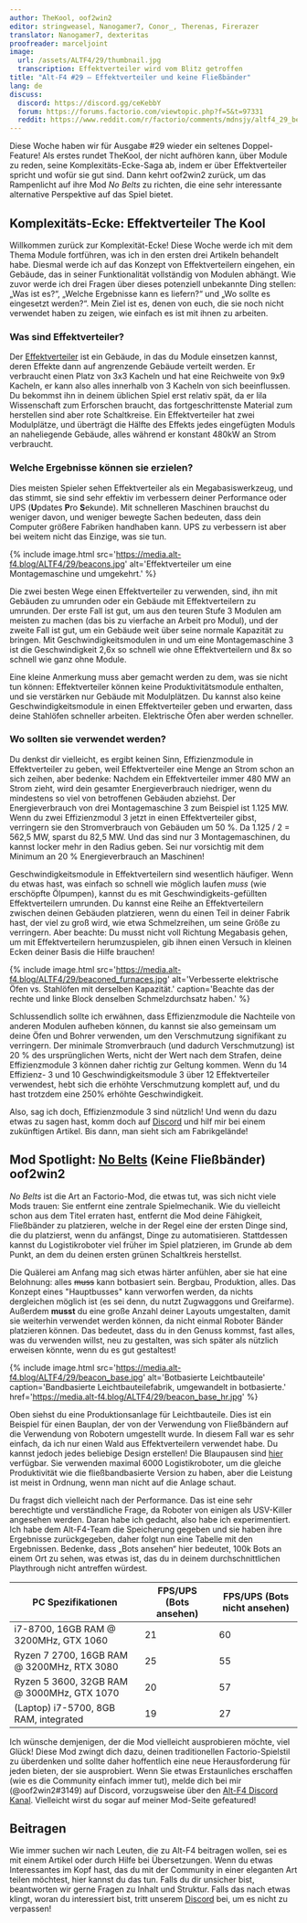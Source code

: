 ```yaml
---
author: TheKool, oof2win2
editor: stringweasel, Nanogamer7, Conor_, Therenas, Firerazer
translator: Nanogamer7, dexteritas
proofreader: marceljoint
image:
  url: /assets/ALTF4/29/thumbnail.jpg
  transcription: Effektverteiler wird vom Blitz getroffen
title: "Alt-F4 #29 – Effektverteiler und keine Fließbänder"
lang: de
discuss:
  discord: https://discord.gg/ceKebbY
  forum: https://forums.factorio.com/viewtopic.php?f=5&t=97331
  reddit: https://www.reddit.com/r/factorio/comments/mdnsjy/altf4_29_beacons_and_not_belts/
---
```


Diese Woche haben wir für Ausgabe #29 wieder ein seltenes Doppel-Feature! Als erstes rundet TheKool, der nicht aufhören kann, über Module zu reden, seine Komplexitäts-Ecke-Saga ab, indem er über Effektverteiler spricht und wofür sie gut sind. Dann kehrt oof2win2 zurück, um das Rampenlicht auf ihre Mod *No Belts* zu richten, die eine sehr interessante alternative Perspektive auf das Spiel bietet.

## Komplexitäts-Ecke: Effektverteiler <author>The Kool</author>

Willkommen zurück zur Komplexität-Ecke! Diese Woche werde ich mit dem Thema Module fortführen, was ich in den ersten drei Artikeln behandelt habe. Diesmal werde ich auf das Konzept von Effektverteilern eingehen, ein Gebäude, das in seiner Funktionalität vollständig von Modulen abhängt. Wie zuvor werde ich drei Fragen über dieses potenziell unbekannte Ding stellen: „Was ist es?“, „Welche Ergebnisse kann es liefern?“ und „Wo sollte es eingesetzt werden?“. Mein Ziel ist es, denen von euch, die sie noch nicht verwendet haben zu zeigen, wie einfach es ist mit ihnen zu arbeiten.

### Was sind Effektverteiler?

Der [Effektverteiler](https://wiki.factorio.com/Beacon/de) ist ein Gebäude, in das du Module einsetzen kannst, deren Effekte dann auf angrenzende Gebäude verteilt werden. Er verbraucht einen Platz von 3x3 Kacheln und hat eine Reichweite von 9x9 Kacheln, er kann also alles innerhalb von 3 Kacheln von sich beeinflussen. Du bekommst ihn in deinem üblichen Spiel erst relativ spät, da er lila Wissenschaft zum Erforschen braucht, das fortgeschrittenste Material zum herstellen sind aber rote Schaltkreise. Ein Effektverteiler hat zwei Modulplätze, und überträgt die Hälfte des Effekts jedes eingefügten Moduls an naheliegende Gebäude, alles während er konstant 480kW an Strom verbraucht.

### Welche Ergebnisse können sie erzielen?

Dies meisten Spieler sehen Effektverteiler als ein Megabasiswerkzeug, und das stimmt, sie sind sehr effektiv im verbessern deiner Performance oder UPS (**U**pdates **P**ro **S**ekunde). Mit schnelleren Maschinen brauchst du weniger davon, und weniger bewegte Sachen bedeuten, dass dein Computer größere Fabriken handhaben kann. UPS zu verbessern ist aber bei weitem nicht das Einzige, was sie tun.

{% include image.html src='https://media.alt-f4.blog/ALTF4/29/beacons.jpg' alt='Effektverteiler um eine Montagemaschine und umgekehrt.' %}

Die zwei besten Wege einen Effektverteiler zu verwenden, sind, ihn mit Gebäuden zu umrunden oder ein Gebäude mit Effektverteilern zu umrunden. Der erste Fall ist gut, um aus den teuren Stufe 3 Modulen am meisten zu machen (das bis zu vierfache an Arbeit pro Modul), und der zweite Fall ist gut, um ein Gebäude weit über seine normale Kapazität zu bringen. Mit Geschwindigkeitsmodulen in und um eine Montagemaschine 3 ist die Geschwindigkeit 2,6x so schnell wie ohne Effektverteilern und 8x so schnell wie ganz ohne Module.

Eine kleine Anmerkung muss aber gemacht werden zu dem, was sie nicht tun können: Effektverteiler können keine Produktivitätsmodule enthalten, und sie verstärken nur Gebäude mit Modulplätzen. Du kannst also keine Geschwindigkeitsmodule in einen Effektverteiler geben und erwarten, dass deine Stahlöfen schneller arbeiten. Elektrische Öfen aber werden schneller.

### Wo sollten sie verwendet werden?

Du denkst dir vielleicht, es ergibt keinen Sinn, Effizienzmodule in Effektverteiler zu geben, weil Effektverteiler eine Menge an Strom schon an sich zeihen, aber bedenke: Nachdem ein Effektverteiler immer 480 MW an Strom zieht, wird dein gesamter Energieverbrauch niedriger, wenn du mindestens so viel von betroffenen Gebäuden abziehst. Der Energieverbrauch von drei Montagemaschine 3 zum Beispiel ist 1.125 MW. Wenn du zwei Effizienzmodul 3 jetzt in einen Effektverteiler gibst, verringern sie den Stromverbrauch von Gebäuden um 50 %. Da 1.125 / 2 = 562,5 MW, sparst du 82,5 MW. Und das sind nur 3 Montagemaschinen, du kannst locker mehr in den Radius geben. Sei nur vorsichtig mit dem Minimum an 20 % Energieverbrauch an Maschinen!

Geschwindigkeitsmodule in Effektverteilern sind wesentlich häufiger. Wenn du etwas hast, was einfach so schnell wie möglich laufen *muss* (wie erschöpfte Ölpumpen), kannst du es mit Geschwindigkeits-gefüllten Effektverteilern umrunden. Du kannst eine Reihe an Effektverteilern zwischen deinen Gebäuden platzieren, wenn du einen Teil in deiner Fabrik hast, der viel zu groß wird, wie etwa Schmelzreihen, um seine Größe zu verringern. Aber beachte: Du musst nicht voll Richtung Megabasis gehen, um mit Effektverteilern herumzuspielen, gib ihnen einen Versuch in kleinen Ecken deiner Basis die Hilfe brauchen!

{% include image.html src='https://media.alt-f4.blog/ALTF4/29/beaconed_furnaces.jpg' alt='Verbesserte elektrische Öfen vs. Stahlöfen mit derselben Kapazität.' caption='Beachte das der rechte und linke Block denselben Schmelzdurchsatz haben.' %}

Schlussendlich sollte ich erwähnen, dass Effizienzmodule die Nachteile von anderen Modulen aufheben können, du kannst sie also gemeinsam um deine Öfen und Bohrer verwenden, um den Verschmutzung signifikant zu verringern. Der minimale Stromverbrauch (und dadurch Verschmutzung) ist 20 % des ursprünglichen Werts, nicht der Wert nach dem Strafen, deine Effizienzmodule 3 können daher richtig zur Geltung kommen. Wenn du 14 Effizienz- 3 und 10 Geschwindigkeitsmodule 3 über 12 Effektverteiler verwendest, hebt sich die erhöhte Verschmutzung komplett auf, und du hast trotzdem eine 250% erhöhte Geschwindigkeit.

Also, sag ich doch, Effizienzmodule 3 sind nützlich! Und wenn du dazu etwas zu sagen hast, komm doch auf [Discord](https://discord.gg/AsXAwyV) und hilf mir bei einem zukünftigen Artikel. Bis dann, man sieht sich am Fabrikgelände!

## Mod Spotlight: [No Belts](https://mods.factorio.com/mod/no-belts) (Keine Fließbänder) <author>oof2win2</author>

*No Belts* ist die Art an Factorio-Mod, die etwas tut, was sich nicht viele Mods trauen: Sie entfernt eine zentrale Spielmechanik. Wie du vielleicht schon aus dem Titel erraten hast, entfernt die Mod deine Fähigkeit, Fließbänder zu platzieren, welche in der Regel eine der ersten Dinge sind, die du platzierst, wenn du anfängst, Dinge zu automatisieren. Stattdessen kannst du Logistikroboter viel früher im Spiel platzieren, im Grunde ab dem Punkt, an dem du deinen ersten grünen Schaltkreis herstellst.

Die Quälerei am Anfang mag sich etwas härter anfühlen, aber sie hat eine Belohnung: alles ~~muss~~ kann botbasiert sein. Bergbau, Produktion, alles. Das Konzept eines "Hauptbusses" kann verworfen werden, da nichts dergleichen möglich ist (es sei denn, du nutzt Zugwaggons und Greifarme). Außerdem **musst** du eine große Anzahl deiner Layouts umgestalten, damit sie weiterhin verwendet werden können, da nicht einmal Roboter Bänder platzieren können. Das bedeutet, dass du in den Genuss kommst, fast alles, was du verwenden willst, neu zu gestalten, was sich später als nützlich erweisen könnte, wenn du es gut gestaltest!

{% include image.html src='https://media.alt-f4.blog/ALTF4/29/beacon_base.jpg' alt='Botbasierte Leichtbauteile' caption='Bandbasierte Leichtbauteilefabrik, umgewandelt in botbasierte.' href='https://media.alt-f4.blog/ALTF4/29/beacon_base_hr.jpg' %}

Oben siehst du eine Produktionsanlage für Leichtbauteile. Dies ist ein Beispiel für einen Bauplan, der von der Verwendung von Fließbändern auf die Verwendung von Robotern umgestellt wurde. In diesem Fall war es sehr einfach, da ich nur einen Wald aus Effektverteilern verwendet habe. Du kannst jedoch jedes beliebige Design erstellen! Die Blaupausen sind [hier](https://media.alt-f4.blog/ALTF4/29/blueprint.txt) verfügbar. Sie verwenden maximal 6000 Logistikroboter, um die gleiche Produktivität wie die fließbandbasierte Version zu haben, aber die Leistung ist meist in Ordnung, wenn man nicht auf die Anlage schaut.

Du fragst dich vielleicht nach der Performance. Das ist eine sehr berechtigte und verständliche Frage, da Roboter von einigen als USV-Killer angesehen werden. Daran habe ich gedacht, also habe ich experimentiert. Ich habe dem Alt-F4-Team die Speicherung gegeben und sie haben ihre Ergebnisse zurückgegeben, daher folgt nun eine Tabelle mit den Ergebnissen. Bedenke, dass „Bots ansehen“ hier bedeutet, 100k Bots an einem Ort zu sehen, was etwas ist, das du in deinem durchschnittlichen Playthrough nicht antreffen würdest.

| PC Spezifikationen                         | FPS/UPS (Bots ansehen) | FPS/UPS (Bots nicht ansehen) |
| ------------------------------------------ | ---------------------- | ---------------------------- |
| i7-8700, 16GB RAM @ 3200MHz, GTX 1060      | 21                     | 60                           |
| Ryzen 7 2700, 16GB RAM @ 3200MHz, RTX 3080 | 25                     | 55                           |
| Ryzen 5 3600, 32GB RAM @ 3000MHz, GTX 1070 | 20                     | 57                           |
| (Laptop) i7-5700, 8GB RAM, integrated      | 19                     | 27                           |

Ich wünsche demjenigen, der die Mod vielleicht ausprobieren möchte, viel Glück! Diese Mod zwingt dich dazu, deinen traditionellen Factorio-Spielstil zu überdenken und sollte daher hoffentlich eine neue Herausforderung für jeden bieten, der sie ausprobiert. Wenn Sie etwas Erstaunliches erschaffen (wie es die Community einfach immer tut), melde dich bei mir (@oof2win2#3149) auf Discord, vorzugsweise über den [Alt-F4 Discord Kanal](https://discord.gg/ceKebbY). Vielleicht wirst du sogar auf meiner Mod-Seite gefeatured!

## Beitragen

Wie immer suchen wir nach Leuten, die zu Alt-F4 beitragen wollen, sei es mit einem Artikel oder durch Hilfe bei Übersetzungen. Wenn du etwas Interessantes im Kopf hast, das du mit der Community in einer eleganten Art teilen möchtest, hier kannst du das tun. Falls du dir unsicher bist, beantworten wir gerne Fragen zu Inhalt und Struktur. Falls das nach  etwas klingt, woran du interessiert bist, tritt unserem [Discord](https://discord.gg/nxnCFkb) bei, um es nicht zu verpassen!
